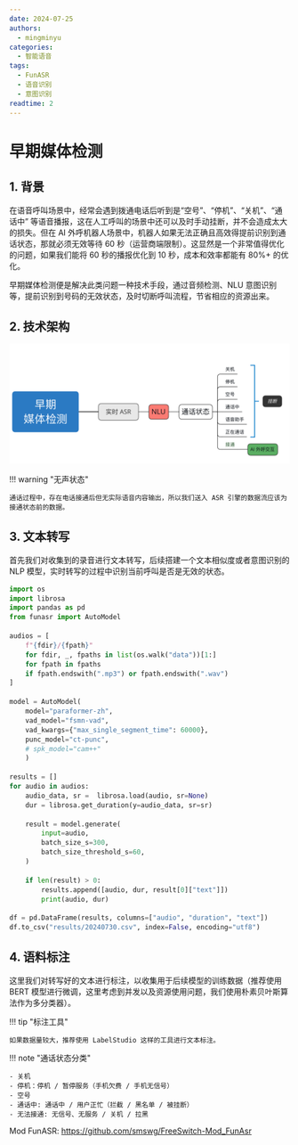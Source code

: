 ```yaml
---
date: 2024-07-25
authors:
  - mingminyu
categories:
  - 智能语音
tags:
  - FunASR
  - 语音识别
  - 意图识别
readtime: 2
---
```


# 早期媒体检测

## 1. 背景

在语音呼叫场景中，经常会遇到拨通电话后听到是“空号”、“停机”、“关机”、“通话中” 等语音播报，这在人工呼叫的场景中还可以及时手动挂断，并不会造成太大的损失。但在 AI 外呼机器人场景中，机器人如果无法正确且高效得提前识别到通话状态，那就必须无效等待 60 秒（运营商端限制）。这显然是一个非常值得优化的问题，如果我们能将 60 秒的播报优化到 10 秒，成本和效率都能有 80%+ 的优化。

早期媒体检测便是解决此类问题一种技术手段，通过音频检测、NLU 意图识别等，提前识别到号码的无效状态，及时切断呼叫流程，节省相应的资源出来。

<!-- more -->

## 2. 技术架构

![技术架构图](../images/image.png)

!!! warning "无声状态"

    通话过程中，存在电话接通后但无实际语音内容输出，所以我们送入 ASR 引擎的数据流应该为接通状态前的数据。

## 3. 文本转写

首先我们对收集到的录音进行文本转写，后续搭建一个文本相似度或者意图识别的 NLP 模型，实时转写的过程中识别当前呼叫是否是无效的状态。

```python linenums="1"
import os
import librosa
import pandas as pd
from funasr import AutoModel

audios = [
    f"{fdir}/{fpath}" 
    for fdir, _, fpaths in list(os.walk("data"))[1:]
    for fpath in fpaths 
    if fpath.endswith(".mp3") or fpath.endswith(".wav")
]

model = AutoModel(
    model="paraformer-zh", 
    vad_model="fsmn-vad",
    vad_kwargs={"max_single_segment_time": 60000},
    punc_model="ct-punc", 
    # spk_model="cam++"
    )

results = []
for audio in audios:
    audio_data, sr =  librosa.load(audio, sr=None)
    dur = librosa.get_duration(y=audio_data, sr=sr)

    result = model.generate(
        input=audio, 
        batch_size_s=300,
        batch_size_threshold_s=60,
    )

    if len(result) > 0:
        results.append([audio, dur, result[0]["text"]])
        print(audio, dur)

df = pd.DataFrame(results, columns=["audio", "duration", "text"])
df.to_csv("results/20240730.csv", index=False, encoding="utf8")
```

## 4. 语料标注

这里我们对转写好的文本进行标注，以收集用于后续模型的训练数据（推荐使用 BERT 模型进行微调，这里考虑到并发以及资源使用问题，我们使用朴素贝叶斯算法作为多分类器）。

!!! tip "标注工具"

    如果数据量较大，推荐使用 LabelStudio 这样的工具进行文本标注。

!!! note "通话状态分类"

    - 关机
    - 停机：停机 / 暂停服务（手机欠费 / 手机无信号）
    - 空号
    - 通话中: 通话中 / 用户正忙（拦截 / 黑名单 / 被挂断）
    - 无法接通: 无信号、无服务 / 关机 / 拉黑

[^1]:
  Mod FunASR: https://github.com/smswg/FreeSwitch-Mod_FunAsr
